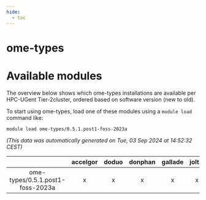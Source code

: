 ```yaml
---
hide:
  - toc
---
```


ome-types
=========

# Available modules


The overview below shows which ome-types installations are available per HPC-UGent Tier-2cluster, ordered based on software version (new to old).

To start using ome-types, load one of these modules using a `module load` command like:

```shell
module load ome-types/0.5.1.post1-foss-2023a
```

*(This data was automatically generated on Tue, 03 Sep 2024 at 14:52:32 CEST)*  

| |accelgor|doduo|donphan|gallade|joltik|shinx|skitty|
| :---: | :---: | :---: | :---: | :---: | :---: | :---: | :---: |
|ome-types/0.5.1.post1-foss-2023a|x|x|x|x|x|x|x|
